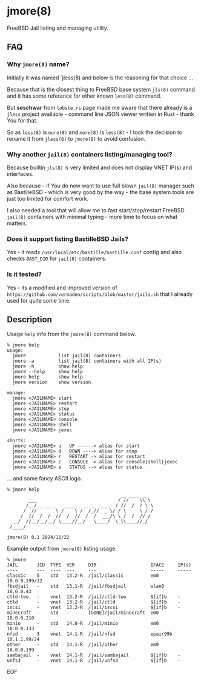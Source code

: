 # jmore(8)
FreeBSD Jail listing and managing utility.

## FAQ

### Why `jmore(8)` name?
Initially it was named `jless(8) and below is the reasoning for that choice ...

Because that is the closest thing to FreeBSD base system `jls(8)` command and it has some reference for other known `less(8)` command.

But **seschwar** from `lobste.rs` page made me aware that there already is a `jless` project available - command line JSON viewer written in Rust - thank You for that.

So as `less(8)` is `more(8)` and `more(8)` is `less(8)` - I took the decision to rename it from `jless(8)` to `jmore(8)` to avoid confusion.


### Why another `jail(8)` containers listing/managing tool?
Because builtin `jls(8)` is very limited and does not display VNET IP(s) and interfaces.

Also because - if You do now want to use full blown `jail(8)` manager such as BastilleBSD - which is very good by the way - the base system tools are just too limited for comfort work.

I also needed a tool that will allow me to fast start/stop/restart FreeBSD `jail(8)` containers with minimal typing - more time to focus on what matters.

### Does it support listing BastilleBSD Jails?

Yes - it reads `/usr/local/etc/bastille/bastille.conf` config and also checks `BAST_DIR` for `jail(8)` containers.

### Is it tested?

Yes - its a modified and improved version of `https://github.com/vermaden/scripts/blob/master/jails.sh` that I already used for quite some time.


## Description

Usage `help` info from the `jmore(8)` command below.

```
% jmore help
usage:
  jmore            list jail(8) containers
  jmore -a         list jail(8) containers with all IP(s)
  jmore -h         show help
  jmore --help     show help
  jmore help       show help
  jmore version    show version

manage:
  jmore <JAILNAME> start
  jmore <JAILNAME> restart
  jmore <JAILNAME> stop
  jmore <JAILNAME> status
  jmore <JAILNAME> console
  jmore <JAILNAME> shell
  jmore <JAILNAME> jexec

shorts:
  jmore <JAILNAME> u   UP ------> alias for start
  jmore <JAILNAME> d   DOWN ----> alias for stop
  jmore <JAILNAME> r   RESTART -> alias for restart
  jmore <JAILNAME> c   CONSOLE -> alias for console|shell|jexec
  jmore <JAILNAME> s   STATUS --> alias for status
```

... and some fancy ASCII logo.

```
% jmore help
                                          __ ____ __
        ___                              / //    \\ \
       /__/__ __ _   ____   __ __ ____  / //  /  / \ \
      /  //       \ /    \ /  /_//  _ \/ / \     \ / /
     /  //  /  /  //  /  //  /  /  ___/\ \ /  /  // /
  __/  //__/__/__/ \____//__/   \____/  \_\\____//_/
 /____/

jmore(8) 0.1 2024/11/22

```

Example output from `jmore(8)` listing usage.

```
% jmore
JAIL       JID  TYPE  VER     DIR                    IFACE     IP(s)
----       ---  ----  ---     ---                    -----     -----
classic    5    std   13.2-R  /jail/classic          em0       10.0.0.199/32
fbsdjail   -    std   13.1-R  /jail/fbsdjail         wlan0     10.0.0.43
ctld-two   -    vnet  13.2-R  /jail/ctld-two         ${if}b    -
ctld       -    vnet  13.2-R  /jail/ctld             ${if}b    -
iscsi      -    vnet  13.2-R  /jail/iscsi            ${if}b    -
minecraft  -    std   -       [GONE]/jail/minecraft  em0       10.0.0.210
minio      -    std   14.0-R  /jail/minio            em0       10.0.0.133
nfsd       3    vnet  14.1-R  /jail/nfsd             epair99b  10.1.1.99/24
other      -    std   14.1-R  /jail/other            em0       10.0.0.199
sambajail  -    vnet  14.1-R  /jail/sambajail        ${if}b    -
unfs3      -    vnet  14.1-R  /jail/unfs3            ${if}b    -

```

EOF
